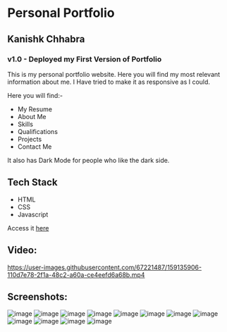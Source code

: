 # Personal Portfolio
## Kanishk Chhabra

### v1.0 - Deployed my First Version of Portfolio

This is my personal portfolio website. Here you will find my most relevant information about me. I Have tried to make it as responsive as I could.


Here you will find:-
- My Resume
- About Me
- Skills
- Qualifications
- Projects
- Contact Me

It also has Dark Mode for people who like the dark side.

## Tech Stack
* HTML
* CSS
* Javascript

Access it <a href = "https://kanishkchhabra.in/">here</a>

## Video: 

https://user-images.githubusercontent.com/67221487/159135906-110d7e78-2f1a-48c2-a60a-ce4eefd6a68b.mp4

## Screenshots: 

![image](https://user-images.githubusercontent.com/67221487/159136025-5b636035-3452-4140-96cf-14f0bda9a790.png)
![image](https://user-images.githubusercontent.com/67221487/159136031-5a3d7fb3-7ce6-4774-922d-e14743620af1.png)
![image](https://user-images.githubusercontent.com/67221487/159136048-c7fd80f6-4d31-4e6d-bc7d-f4067895f8a5.png)
![image](https://user-images.githubusercontent.com/67221487/159136043-e687e31d-120c-4e01-bd54-232a5a3139c2.png)
![image](https://user-images.githubusercontent.com/67221487/159136059-c65fc0ec-8ae2-4061-bcd9-0164c6df59fe.png)
![image](https://user-images.githubusercontent.com/67221487/159136069-ad604a4c-3e44-4366-abbf-4e1e2870fcdb.png)
![image](https://user-images.githubusercontent.com/67221487/159136080-5497c61b-00e7-49b1-9946-d84c9baba5d9.png)
![image](https://user-images.githubusercontent.com/67221487/159136090-76c0f96f-4aa7-4140-b958-1d31a433b508.png)
![image](https://user-images.githubusercontent.com/67221487/159136105-436e0797-419e-4796-9259-bd5f6ae635d9.png)
![image](https://user-images.githubusercontent.com/67221487/159136098-0f2990ff-510a-41d6-8a28-159002aeafc0.png)
![image](https://user-images.githubusercontent.com/67221487/159136109-27b6a8bd-e98e-4619-952c-536d39a4abce.png)
![image](https://user-images.githubusercontent.com/67221487/159136118-c4fd4b82-b30b-45f0-9f09-6c020078e3cc.png)
